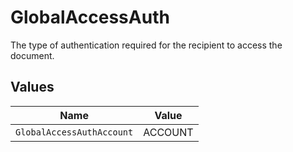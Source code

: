 # GlobalAccessAuth

The type of authentication required for the recipient to access the document.


## Values

| Name                      | Value                     |
| ------------------------- | ------------------------- |
| `GlobalAccessAuthAccount` | ACCOUNT                   |